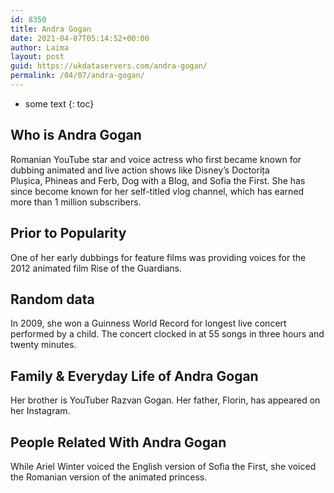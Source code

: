 ```yaml
---
id: 8350
title: Andra Gogan
date: 2021-04-07T05:14:52+00:00
author: Laima
layout: post
guid: https://ukdataservers.com/andra-gogan/
permalink: /04/07/andra-gogan/
---
```


* some text
{: toc}


## Who is Andra Gogan
                  
                  
                  
Romanian YouTube star and voice actress who first became known for dubbing animated and live action shows like Disney&#8217;s Doctorița Plușica, Phineas and Ferb, Dog with a Blog, and Sofia the First. She has since become known for her self-titled vlog channel, which has earned more than 1 million subscribers. 
                  
              
            
              
            
                
                
                
## Prior to Popularity
                  
                  
                  
One of her early dubbings for feature films was providing voices for the 2012 animated film Rise of the Guardians.
                  
              
            
              
            
                
                
                
## Random data
                  
                  
                  
In 2009, she won a Guinness World Record for longest live concert performed by a child. The concert clocked in at 55 songs in three hours and twenty minutes.
                  
              
            
              
            
                
                
                
## Family & Everyday Life of Andra Gogan
                  
                  
                  
Her brother is YouTuber Razvan Gogan. Her father, Florin, has appeared on her Instagram.
                  
              
            
              
            
                
                
                
## People Related With Andra Gogan
                  
                  
                  
While Ariel Winter voiced the English version of Sofia the First, she voiced the Romanian version of the animated princess.
                  
              
            
              
            
                
              
            
              
              
            
            
              
            
          
          
          